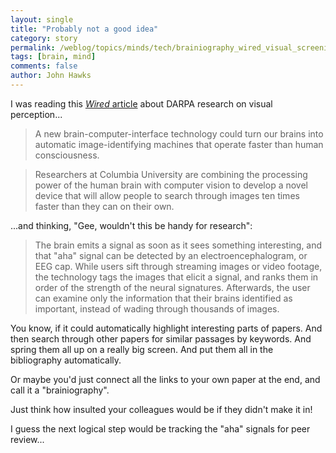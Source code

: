 ```yaml
---
layout: single 
title: "Probably not a good idea" 
category: story
permalink: /weblog/topics/minds/tech/brainiography_wired_visual_screening_2006.html
tags: [brain, mind] 
comments: false 
author: John Hawks 
---
```



<p>
I was reading this <a href="http://www.wired.com/news/technology/medtech/0,71364-0.html?tw=rss.index"><i>Wired</i> article</a> about DARPA research on visual perception...
</p>

<blockquote>A new brain-computer-interface technology could turn our brains into automatic image-identifying machines that operate faster than human consciousness.</blockquote>

<blockquote>Researchers at Columbia University are combining the processing power of the human brain with computer vision to develop a novel device that will allow people to search through images ten times faster than they can on their own.</blockquote>

<p>
...and thinking, "Gee, wouldn't this be handy for research": 
</p>

<blockquote>The brain emits a signal as soon as it sees something interesting, and that "aha" signal can be detected by an electroencephalogram, or EEG cap. While users sift through streaming images or video footage, the technology tags the images that elicit a signal, and ranks them in order of the strength of the neural signatures. Afterwards, the user can examine only the information that their brains identified as important, instead of wading through thousands of images.</blockquote>

<p>
You know, if it could automatically highlight interesting parts of papers. And then search through other papers for similar passages by keywords. And spring them all up on a really big screen. And put them all in the bibliography automatically. 
</p>

<p>
Or maybe you'd just connect all the links to your own paper at the end, and call it a "brainiography". 
</p>

<p>
Just think how insulted your colleagues would be if they didn't make it in!
</p>

<p>
I guess the next logical step would be tracking the "aha" signals for peer review...
</p>

